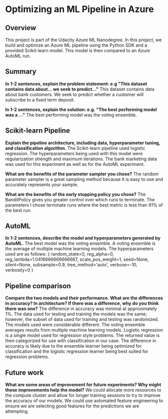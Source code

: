# Optimizing an ML Pipeline in Azure

## Overview
This project is part of the Udacity Azure ML Nanodegree.
In this project, we build and optimize an Azure ML pipeline using the Python SDK and a provided Scikit-learn model.
This model is then compared to an Azure AutoML run.

## Summary
**In 1-2 sentences, explain the problem statement: e.g "This dataset contains data about... we seek to predict..."**
This dataset contains data about bank customers. We seek to predict whether a customer will subscribe to a fixed term deposit.

**In 1-2 sentences, explain the solution: e.g. "The best performing model was a ..."**
The best performing model was the voting ensemble.

## Scikit-learn Pipeline
**Explain the pipeline architecture, including data, hyperparameter tuning, and classification algorithm.**
The Scikit-learn pipeline used logistic regression. The hyperparameters being used with this model were regularization strength and maximum iterations.
The bank marketing data was used for this experiment as well as for the AutoML experiment.

**What are the benefits of the parameter sampler you chose?**
The random parameter sampler is a great sampling method because it is easy to use and accurately represents your sample.

**What are the benefits of the early stopping policy you chose?**
The BanditPolicy gives you greater control over which runs to terminate. The parameters I chose terminate runs
where the best metric is less than 91% of the best run.

## AutoML
**In 1-2 sentences, describe the model and hyperparameters generated by AutoML.**
The best model was the voting ensemble. A voting ensemble is the average of multiple machine learning models. The hyperparameters used are as follows:
  {
    random_state=0,
    reg_alpha=0,
    reg_lambda=1.0416666666666667,
    scale_pos_weight=1,
    seed=None,
    silent=None,
    subsample=0.9,
    tree_method='auto',
    verbose=-10,
    verbosity=0
  }

## Pipeline comparison
**Compare the two models and their performance. What are the differences in accuracy? In architecture? If there was a difference, why do you think there was one?**
The difference in accuracy was minimal at approximately 1%. The data used for testing and training the models was the same; however, the subset of data used for training and testing was randomized. The models used were considerable different. The voting ensemble averages results from multiple machine learning models. Logistic regression is a single model used for regression style problems. The returned value is then categorized for use with classification in our case. The difference in accuracy is likely due to the ensemble learner being optimized for classification and the logistic regression learner being best suited for regression problems.

## Future work
**What are some areas of improvement for future experiments? Why might these improvements help the model?**
We could allocate more resources to the compute cluster and allow for longer training sessions to try to improve the accuracy of our models.
We could use automated feature engineering to ensure we are selecting good features for the predictions we are attempting.
